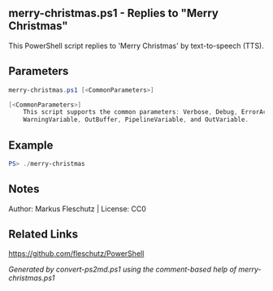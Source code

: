 ## merry-christmas.ps1 - Replies to "Merry Christmas"

This PowerShell script replies to 'Merry Christmas' by text-to-speech (TTS).

## Parameters
```powershell
merry-christmas.ps1 [<CommonParameters>]

[<CommonParameters>]
    This script supports the common parameters: Verbose, Debug, ErrorAction, ErrorVariable, WarningAction, 
    WarningVariable, OutBuffer, PipelineVariable, and OutVariable.
```

## Example
```powershell
PS> ./merry-christmas

```

## Notes
Author: Markus Fleschutz | License: CC0

## Related Links
https://github.com/fleschutz/PowerShell

*Generated by convert-ps2md.ps1 using the comment-based help of merry-christmas.ps1*
